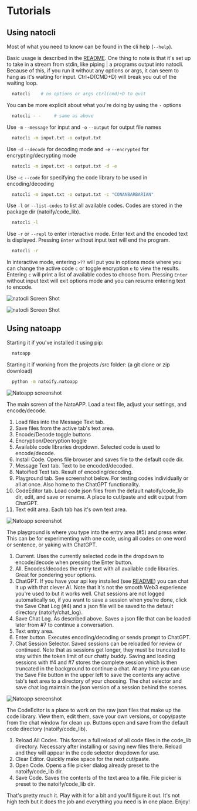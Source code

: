 # Tutorials

## Using natocli

Most of what you need to know can be found in the cli help (`--help`).

Basic usage is described in the [README](README.rst). One thing to note is that it's set up to take in a stream from stdin, like piping | a programs output into natocli. Because of this, if you run it without any options or args, it can seem to hang as it's waiting for input. Ctrl+D(CMD+D) will break you out of the waiting loop.
```sh
  natocli    # no options or args ctrl(cmd)+D to quit
```

You can be more explicit about what you're doing by using the `-` options
```sh
  natocli - -     # same as above
```

Use `-m` `--message` for input and `-o` `--output` for output file names
```sh
  natocli -m input.txt -o output.txt
```

Use `-d` `--decode` for decoding mode and `-e` `--encrypted` for encrypting/decrypting mode
```sh
  natocli -m input.txt -o output.txt -d -e
```

Use `-c` `--code` for specifying the code library to be used in encoding/decoding
```sh
  natocli -m input.txt -o output.txt -c "CONANBARBARIAN"
```


Use `-l` or `--list-codes` to list all available codes. Codes are stored in the package dir (natoify/code_lib).
```sh
  natocli -l
```

Use `-r` or `--repl` to enter interactive mode. Enter text and the encoded text is displayed. Pressing `Enter` without input text will end the program.
```sh
  natocli -r
```

In interactive mode, entering `>??` will put you in options mode where you can change the active code `c` or toggle encryption `e` to view the results. Entering `c` will print a list of available codes to choose from. Pressing `Enter` without input text will exit options mode and you can resume entering text to encode.

![natocli Screen Shot](_static/natocli_1.png)

![natocli Screen Shot](_static/natocli_2.png)


## Using natoapp

Starting it if you've installed it using pip:
```sh
  natoapp
```

Starting it if working from the projects /src folder: (a git clone or zip download)
```sh
  python -m natoify.natoapp
```

![Natoapp screenshot](_static/natoapp_1.jpg)

The main screen of the NatoAPP. Load a text file, adjust your settings, and encode/decode.

1. Load files into the Message Text tab.
2. Save files from the active tab's text area.
3. Encode/Decode toggle buttons
4. Encryption/Decryption toggle
5. Available code libraries dropdown. Selected code is used to encode/decode.
6. Install Code. Opens file browser and saves file to the default code dir.
7. Message Text tab. Text to be encoded/decoded.
8. Natoified Text tab. Result of encoding/decoding.
9. Playground tab. See screenshot below. For testing codes individually or all at once. Also home to the ChatGPT functionality.
10. CodeEditor tab. Load code json files from the default natoify/code_lib dir, edit, and save or rename. A place to cut/paste and edit output from ChatGPT.
11. Text edit area. Each tab has it's own text area.


![Natoapp screenshot](_static/natoapp_2.jpg)

The playground is where you type into the entry area (#5) and press enter. This can be for experimenting with one code, using all codes on one word or sentence, or yaking with ChatGPT.

1. Current. Uses the currently selected code in the dropdown to encode/decode when pressing the Enter button.
2. All. Encodes/decodes the entry text with all available code libraries. Great for pondering your options.
3. ChatGPT. If you have your api key installed (see [README](README.rst)) you can chat it up with that clever AI. Note that it's not the smooth Web3 experience you're used to but it works well. Chat sessions are not logged automatically so, if you want to save a session when you're done, click the Save Chat Log (#4) and a json file will be saved to the default directory (natoify/chat_log).
4. Save Chat Log. As described above. Saves a json file that can be loaded later from #7 to continue a conversation.
5. Text entry area.
6. Enter button. Executes encoding/decoding or sends prompt to ChatGPT.
7. Chat Session Selector. Saved sessions can be reloaded for review or continued. Note that as sessions get longer, they must be truncated to stay within the token limit of our chatty buddy. Saving and loading sessions with #4 and #7 stores the complete session which is then truncated in the background to continue a chat. At any time you can use the Save File button in the upper left to save the contents any active tab's text area to a directory of your choosing. The chat selector and save chat log maintain the json version of a session behind the scenes.


![Natoapp screenshot](_static/natoapp_3.jpg)

The CodeEditor is a place to work on the raw json files that make up the code library. View them, edit them, save your own versions, or copy/paste from the chat window for clean up. Buttons open and save from the default code directory (natoify/code_lib).

1. Reload All Codes. This forces a full reload of all code files in the code_lib directory. Necessary after installing or saving new files there. Reload and they will appear in the code selector dropdown for use.
2. Clear Editor. Quickly make space for the next cut/paste.
3. Open Code. Opens a file picker dialog already preset to the natoify/code_lib dir.
4. Save Code. Saves the contents of the text area to a file. File picker is preset to the natoify/code_lib dir.

That's pretty much it. Play with it for a bit and you'll figure it out. It's not high tech but it does the job and everything you need is in one place. Enjoy!


